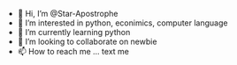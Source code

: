 - 👋 Hi, I’m @Star-Apostrophe
- 👀 I’m interested in python, econimics, computer language
- 🌱 I’m currently learning python
- 💞️ I’m looking to collaborate on newbie
- 📫 How to reach me ... text me

<!---
Star-Apostrophe/Star-Apostrophe is a ✨ special ✨ repository because its `README.md` (this file) appears on your GitHub profile.
You can click the Preview link to take a look at your changes.
--->
